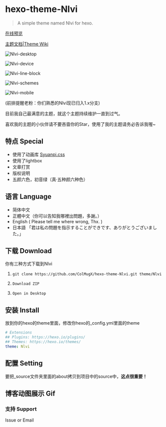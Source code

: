 # hexo-theme-Nlvi

> A simple theme named Nlvi for hexo.

[在线预览](https://colmugx.github.io/PersonalBlog)

[主题文档|Theme Wiki](https://github.com/ColMugX/hexo-theme-Nlvi/wiki)

![Nlvi-desktop](https://github.com/ColMugX/GitBed/raw/master/blog/nlvi/desktop.png)

![Nlvi-device](https://github.com/ColMugX/GitBed/raw/master/blog/nlvi/devices.png)

![Nlvi-line-block](https://github.com/ColMugX/GitBed/raw/master/blog/nlvi/line-block.png)

![Nlvi-schemes](https://github.com/ColMugX/GitBed/raw/master/blog/nlvi/schemes.png)

![Nlvi-mobile](https://github.com/ColMugX/GitBed/raw/master/blog/nlvi/mobile.png)

(前排提醒老粉：你们熟悉的Nlvi现已归入1.x分支)

目前我自己最满意的主题，就这个主题持续维护一直到过气。

喜欢我的主题的小伙伴请不要吝啬你的Star，使用了我的主题请务必告诉我喔~

## 特点 Special

- 使用了动画库 [Syuanpi.css](https://colmugx.github.io/Syuanpi.css)
- 使用了lightbox
- 文章打赏
- 版权说明
- 五颜六色，初音绿（真·五种颜六种色）

## 语言 Language

- 简体中文
- 正體中文（你可以告知我哪裡出問題，多謝。）
- English ( Please tell me where wrong, Thx. )
- 日本語 「君は私の問題を指示することができです、ありがとうございました。」

## 下载 Download

你有三种方式下载到Nlvi

1. `git clone https://github.com/ColMugX/hexo-theme-Nlvi.git theme/Nlvi`

2.  `Download ZIP`

3.  `Open in Desktop`

## 安装 Install

放到你的hexo的theme里面，修改你hexo的_config.yml里面的theme

```yaml
# Extensions
## Plugins: https://hexo.io/plugins/
## Themes: https://hexo.io/themes/
theme: Nlvi
```

## 配置 Setting

要把_source文件夹里面的about拷贝到项目中的source中，**这点很重要！**


## 博客动图展示 Gif

### 支持 Support

Issue or Email


